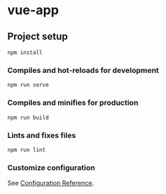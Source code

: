<!-- '{"name":"vue app","version": 12,"tech": ["Vue.js","vuex","HTML","CSS","Tailwind"],"tags":["frontend","fullstack","api","backend"],"snapshots":["https://ik.imagekit.io/jagwpg3pn/images/portfolio.gif?updatedAt=1688565418403","https://ik.imagekit.io/jagwpg3pn/images/12-400x300.jpg?updatedAt=1688495764163","https://ik.imagekit.io/jagwpg3pn/images/296-400x300.jpg?updatedAt=1688495764109"]}' -->
# vue-app

## Project setup
```
npm install
```

### Compiles and hot-reloads for development
```
npm run serve
```

### Compiles and minifies for production
```
npm run build
```

### Lints and fixes files
```
npm run lint
```

### Customize configuration
See [Configuration Reference](https://cli.vuejs.org/config/).
